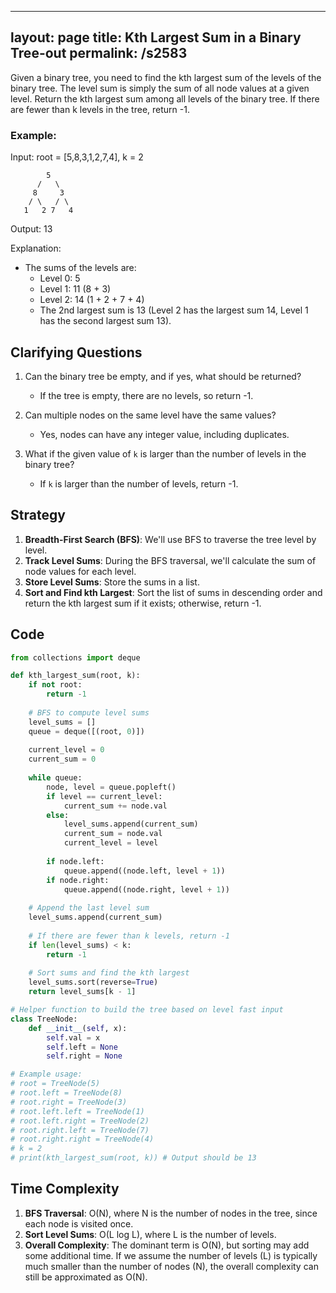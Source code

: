 
---
layout: page
title:  Kth Largest Sum in a Binary Tree-out
permalink: /s2583
---

Given a binary tree, you need to find the kth largest sum of the levels of the binary tree. The level sum is simply the sum of all node values at a given level. Return the kth largest sum among all levels of the binary tree. If there are fewer than k levels in the tree, return -1.

### Example:
Input: root = [5,8,3,1,2,7,4], k = 2

```
        5
      /   \
     8     3
    / \   / \
   1   2 7   4
```

Output: 13

Explanation:
- The sums of the levels are: 
    - Level 0: 5
    - Level 1: 11 (8 + 3)
    - Level 2: 14 (1 + 2 + 7 + 4)
    - The 2nd largest sum is 13 (Level 2 has the largest sum 14, Level 1 has the second largest sum 13).

## Clarifying Questions

1. Can the binary tree be empty, and if yes, what should be returned?
   - If the tree is empty, there are no levels, so return -1.
   
2. Can multiple nodes on the same level have the same values?
   - Yes, nodes can have any integer value, including duplicates.
   
3. What if the given value of `k` is larger than the number of levels in the binary tree?
   - If `k` is larger than the number of levels, return -1.

## Strategy

1. **Breadth-First Search (BFS)**: We'll use BFS to traverse the tree level by level.
2. **Track Level Sums**: During the BFS traversal, we'll calculate the sum of node values for each level.
3. **Store Level Sums**: Store the sums in a list.
4. **Sort and Find kth Largest**: Sort the list of sums in descending order and return the kth largest sum if it exists; otherwise, return -1.

## Code

```python
from collections import deque

def kth_largest_sum(root, k):
    if not root:
        return -1
    
    # BFS to compute level sums
    level_sums = []
    queue = deque([(root, 0)])
    
    current_level = 0
    current_sum = 0
    
    while queue:
        node, level = queue.popleft()
        if level == current_level:
            current_sum += node.val
        else:
            level_sums.append(current_sum)
            current_sum = node.val
            current_level = level
        
        if node.left:
            queue.append((node.left, level + 1))
        if node.right:
            queue.append((node.right, level + 1))
    
    # Append the last level sum
    level_sums.append(current_sum)
    
    # If there are fewer than k levels, return -1
    if len(level_sums) < k:
        return -1
    
    # Sort sums and find the kth largest
    level_sums.sort(reverse=True)
    return level_sums[k - 1]

# Helper function to build the tree based on level fast input
class TreeNode:
    def __init__(self, x):
        self.val = x
        self.left = None
        self.right = None

# Example usage:
# root = TreeNode(5)
# root.left = TreeNode(8)
# root.right = TreeNode(3)
# root.left.left = TreeNode(1)
# root.left.right = TreeNode(2)
# root.right.left = TreeNode(7)
# root.right.right = TreeNode(4)
# k = 2
# print(kth_largest_sum(root, k)) # Output should be 13
```

## Time Complexity

1. **BFS Traversal**: O(N), where N is the number of nodes in the tree, since each node is visited once.
2. **Sort Level Sums**: O(L log L), where L is the number of levels.
3. **Overall Complexity**: The dominant term is O(N), but sorting may add some additional time. If we assume the number of levels (L) is typically much smaller than the number of nodes (N), the overall complexity can still be approximated as O(N).